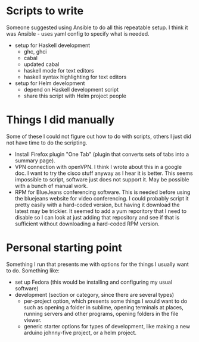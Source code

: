 # Scripts to write

Someone suggested using Ansible to do all this repeatable setup. I think it was
Ansible - uses yaml config to specify what is needed.

 - setup for Haskell development
   - ghc, ghci
   - cabal
   - updated cabal
   - haskell mode for text editors
   - haskell syntax highlighting for text editors
 - setup for Helm development
   - depend on Haskell development script
   - share this script with Helm project people

# Things I did manually

Some of these I could not figure out how to do with scripts, others I just did
not have time to do the scripting.

 - Install Firefox plugin "One Tab" (plugin that converts sets of tabs into a
   summary page).
 - VPN connection with openVPN. I think I wrote about this in a google doc.
   I want to try the cisco stuff anyway as I hear it is better. This seems
   impossible to script, software just does not support it. May be possible
   with a bunch of manual work.
 - RPM for BlueJeans conferencing software. This is needed before using
   the bluejeans website for video conferencing. I could probably script it
   pretty easily with a hard-coded version, but having it download the latest
   may be trickier. It seemed to add a yum reporitory that I need to disable
   so I can look at just adding that repository and see if that is sufficient
   without downloading a hard-coded RPM version.


# Personal starting point

Something I run that presents me with options for the things I usually
want to do. Something like:

 - set up Fedora (this would be installing and configuring my usual software)
 - development (section or category, since there are several types)
   - per-project option, which presents some things I would want to do
     such as opening a folder in sublime, opening terminals at places,
     running servers and other programs, opening folders in the file viewer.
   - generic starter options for types of development, like making a new
     arduino johnny-five project, or a helm project.

